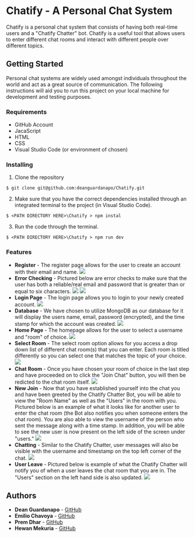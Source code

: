 # Chatify - A Personal Chat System
Chatify is a personal chat system that consists of having both real-time users and a "Chatify Chatter" bot. Chatify is a useful tool that allows users to enter different chat rooms and interact with different people over different topics. 

## Getting Started
Personal chat systems are widely used amongst individuals throughout the world and act as a great source of communication. 
The following instructions will aid you to run this project on your local machine for development and testing purposes.

### Requirements
* GitHub Account
* JacaScript
* HTML
* CSS
* Visual Studio Code (or environment of chosen)

### Installing
1. Clone the repository
```
$ git clone git@github.com:deanguardanapo/Chatify.git
```
2. Make sure that you have the correct dependencies installed through an integrated terminal to the project (in Visual Studio Code).
```
$ <PATH DIRECTORY HERE>\Chatify > npm instal
```
3. Run the code through the terminal. 
```
$ <PATH DIRECTORY HERE>\Chatify > npm run dev
```
### Features
* **Register** - The register page allows for the user to create an account with their email and name.
![](/Images/reg1.JPG)
* **Error Checking** - Pictured below are error checks to make sure that the user has both a reliable/real email and password that is greater than or equal to six characters.
![](/Images/reg2.JPG)
![](/Images/reg3.JPG)
* **Login Page** - The login page allows you to login to your newly created account.
![](/Images/reg4.JPG)
* **Database** - We have chosen to utilize MongoDB as our database for it will display the users name, email, password (encrypted), and the time stamp for which the account was created.
![](/Images/reg5.JPG)
* **Home Page** - The homepage allows for the user to select a username and "room" of choice.
![](/Images/chat1.JPG)
* **Select Room** - The select room option allows for you access a drop down list of different chat room(s) that you can enter. Each room is titled differently so you can select one that matches the topic of your choice.
![](/Images/chat2.jpg)
* **Chat Room** - Once you have chosen your room of choice in the last step and have proceeded on to click the "Join Chat" button, you will then be redicted to the chat room itself. 
![](/Images/chat3.JPG)
* **New Join** - Now that you have established yourself into the chat you and have been greeted by the Chatify Chatter Bot, you will be able to view the "Room Name" as well as the "Users" in the room with you. Pictured below is an example of what it looks like for another user to enter the chat room (the Bot also notifies you when someone enters the chat room). You are also able to view the username of the person who sent the message along with a time stamp. In addition, you will be able to see the new user is now present on the left side of the screen under "users."
![](/Images/chat4.JPG)
* **Chatting** - Similar to the Chatify Chatter, user messages will also be visible with the username and timestamp on the top left corner of the chat. 
![](/Images/chat5.JPG)
* **User Leave** - Pictured below is example of what the Chatify Chatter will notify you of when a user leaves the chat room that you are in. The "Users" section on the left hand side is also updated.
![](/Images/chat6.JPG)

## Authors 
* **Dean Guardanapo** - [GitHub](https://github.com/Deanguardanapo)
* **Emilio Chavoya** - [GitHub](https://github.com/emiliochavoya98)
* **Prem Dhar** - [GitHub](https://github.com/PremDh)
* **Hewan Mekuria** - [GitHub](https://github.com/hewich)
